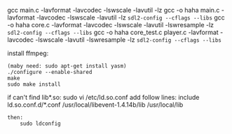 gcc main.c -lavformat -lavcodec -lswscale -lavutil -lz
gcc -o haha main.c -lavformat -lavcodec -lswscale -lavutil -lz `sdl2-config --cflags --libs`
gcc -o haha core.c -lavformat -lavcodec -lswscale -lavutil -lswresample -lz `sdl2-config --cflags --libs`
gcc -o haha core_test.c player.c -lavformat -lavcodec -lswscale -lavutil -lswresample -lz `sdl2-config --cflags --libs`

install ffmpeg:

    (maby need: sudo apt-get install yasm)
    ./configure --enable-shared
    make
    sudo make install

if can't find lib*.so:
    sudo vi /etc/ld.so.conf
    add follow lines:
        include ld.so.conf.d/*.conf
        /usr/local/libevent-1.4.14b/lib
        /usr/local/lib

    then:
        sudo ldconfig

